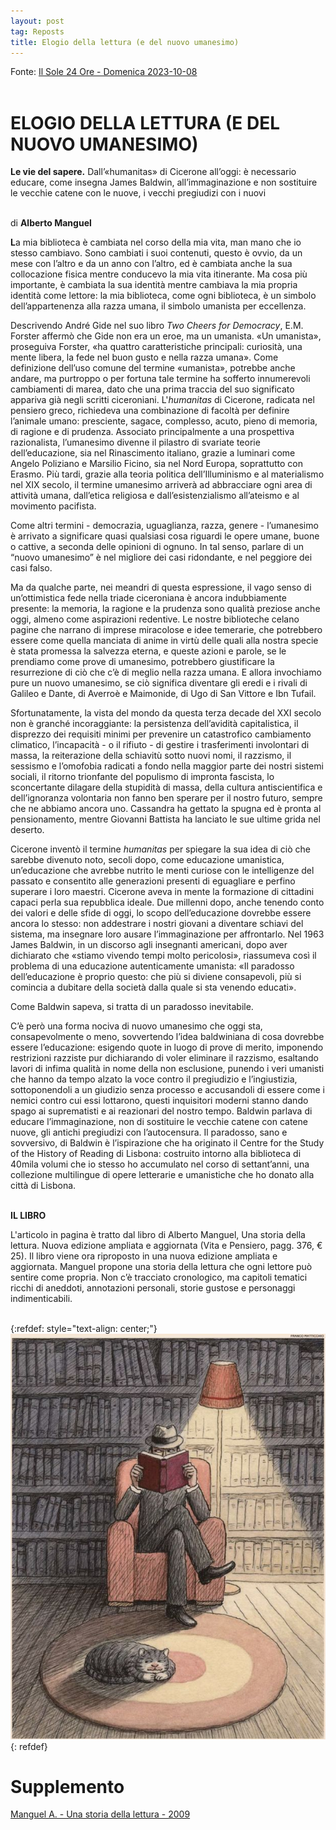 ```yaml
---
layout: post
tag: Reposts
title: Elogio della lettura (e del nuovo umanesimo)
---
```


Fonte: [Il Sole 24 Ore - Domenica 2023-10-08](https://disk.yandex.ru/i/BcgJGS7GkPoSpw)
<br><br>

# ELOGIO DELLA LETTURA (E DEL NUOVO UMANESIMO)

**Le vie del sapere.** Dall’«humanitas» di Cicerone all’oggi: è necessario educare, come insegna James Baldwin, all’immaginazione e non sostituire le vecchie catene con le nuove, i vecchi pregiudizi con i nuovi
<br><br>

di **Alberto Manguel**

**L**a mia biblioteca è cambiata nel corso della mia vita, man mano che io stesso cambiavo. Sono cambiati i suoi contenuti, questo è ovvio, da un mese con l’altro e da un anno con l’altro, ed è cambiata anche la sua collocazione fisica mentre conducevo la mia vita itinerante. Ma cosa più importante, è cambiata la sua identità mentre cambiava la mia propria identità come lettore: la mia biblioteca, come ogni biblioteca, è un simbolo dell’appartenenza alla razza umana, il simbolo umanista per eccellenza.

Descrivendo André Gide nel suo libro *Two Cheers for Democracy*, E.M. Forster affermò che Gide non era un eroe, ma un umanista. «Un umanista», proseguiva Forster, «ha quattro caratteristiche principali: curiosità, una mente libera, la fede nel buon gusto e nella razza umana». Come definizione dell’uso comune del termine «umanista», potrebbe anche andare, ma purtroppo o per fortuna tale termine ha sofferto innumerevoli cambiamenti di marea, dato che una prima traccia del suo significato appariva già negli scritti ciceroniani. L'*humanitas* di Cicerone, radicata nel pensiero greco, richiedeva una combinazione di facoltà per definire l’animale umano: presciente, sagace, complesso, acuto, pieno di memoria, di ragione e di prudenza. Associato principalmente a una prospettiva razionalista, l’umanesimo divenne il pilastro di svariate teorie dell’educazione, sia nel Rinascimento italiano, grazie a luminari come Angelo Poliziano e Marsilio Ficino, sia nel Nord Europa, soprattutto con Erasmo. Più tardi, grazie alla teoria politica dell’Illuminismo e al materialismo nel XIX secolo, il termine umanesimo arriverà ad abbracciare ogni area di attività umana, dall’etica religiosa e dall’esistenzialismo all’ateismo e al movimento pacifista.

Come altri termini - democrazia, uguaglianza, razza, genere - l’umanesimo è arrivato a significare quasi qualsiasi cosa riguardi le opere umane, buone o cattive, a seconda delle opinioni di ognuno. In tal senso, parlare di un “nuovo umanesimo” è nel migliore dei casi ridondante, e nel peggiore dei casi falso.

Ma da qualche parte, nei meandri di questa espressione, il vago senso di un’ottimistica fede nella triade ciceroniana è ancora indubbiamente presente: la memoria, la ragione e la prudenza sono qualità preziose anche oggi, almeno come aspirazioni redentive. Le nostre biblioteche celano pagine che narrano di imprese miracolose e idee temerarie, che potrebbero essere come quella manciata di anime in virtù delle quali alla nostra specie è stata promessa la salvezza eterna, e queste azioni e parole, se le prendiamo come prove di umanesimo, potrebbero giustificare la resurrezione di ciò che c’è di meglio nella razza umana. E allora invochiamo pure un nuovo umanesimo, se ciò significa diventare gli eredi e i rivali di Galileo e Dante, di Averroè e Maimonide, di Ugo di San Vittore e Ibn Tufail.

Sfortunatamente, la vista del mondo da questa terza decade del XXI secolo non è granché incoraggiante: la persistenza dell’avidità capitalistica, il disprezzo dei requisiti minimi per prevenire un catastrofico cambiamento climatico, l’incapacità - o il rifiuto - di gestire i trasferimenti involontari di massa, la reiterazione della schiavitù sotto nuovi nomi, il razzismo, il sessismo e l’omofobia radicati a fondo nella maggior parte dei nostri sistemi sociali, il ritorno trionfante del populismo di impronta fascista, lo sconcertante dilagare della stupidità di massa, della cultura antiscientifica e dell’ignoranza volontaria non fanno ben sperare per il nostro futuro, sempre che ne abbiamo ancora uno. Cassandra ha gettato la spugna ed è pronta al pensionamento, mentre Giovanni Battista ha lanciato le sue ultime grida nel deserto.

Cicerone inventò il termine *humanitas* per spiegare la sua idea di ciò che sarebbe divenuto noto, secoli dopo, come educazione umanistica, un’educazione che avrebbe nutrito le menti curiose con le intelligenze del passato e consentito alle generazioni presenti di eguagliare e perfino superare i loro maestri. Cicerone aveva in mente la formazione di cittadini capaci perla sua repubblica ideale. Due millenni dopo, anche tenendo conto dei valori e delle sfide di oggi, lo scopo dell’educazione dovrebbe essere ancora lo stesso: non addestrare i nostri giovani a diventare schiavi del sistema, ma insegnare loro ausare l’immaginazione per affrontarlo. Nel 1963 James Baldwin, in un discorso agli insegnanti americani, dopo aver dichiarato che «stiamo vivendo tempi molto pericolosi», riassumeva così il problema di una educazione autenticamente umanista: «Il paradosso dell’educazione è proprio questo: che più si diviene consapevoli, più si comincia a dubitare della società dalla quale si sta venendo educati».

Come Baldwin sapeva, si tratta di un paradosso inevitabile.

C’è però una forma nociva di nuovo umanesimo che oggi sta, consapevolmente o meno, sovvertendo l’idea baldwiniana di cosa dovrebbe essere l’educazione: esigendo quote in luogo di prove di merito, imponendo restrizioni razziste pur dichiarando di voler eliminare il razzismo, esaltando lavori di infima qualità in nome della non esclusione, punendo i veri umanisti che hanno da tempo alzato la voce contro il pregiudizio e l’ingiustizia, sottoponendoli a un giudizio senza processo e accusandoli di essere come i nemici contro cui essi lottarono, questi inquisitori moderni stanno dando spago ai suprematisti e ai reazionari del nostro tempo. Baldwin parlava di educare l’immaginazione, non di sostituire le vecchie catene con catene nuove, gli antichi pregiudizi con l’autocensura. Il paradosso, sano e sovversivo, di Baldwin è l’ispirazione che ha originato il Centre for the Study of the History of Reading di Lisbona: costruito intorno alla biblioteca di 40mila volumi che io stesso ho accumulato nel corso di settant’anni, una collezione multilingue di opere letterarie e umanistiche che ho donato alla città di Lisbona.
<br><br>

**IL LIBRO**

L'articolo in pagina è tratto dal libro di Alberto Manguel, Una storia della lettura. Nuova edizione ampliata e aggiornata (Vita e Pensiero, pagg. 376, € 25). Il libro viene ora riproposto in una nuova edizione ampliata e aggiornata. Manguel propone una storia della lettura che ogni lettore può sentire come propria. Non c’è tracciato cronologico, ma capitoli tematici ricchi di aneddoti, annotazioni personali, storie gustose e personaggi indimenticabili.
<br><br>

{:refdef: style="text-align: center;"}
![Elogio della lettura](/images/elogio-della-lettura.jpg)
{: refdef}
<br>

# Supplemento

[Manguel A. - Una storia della lettura - 2009](https://library.lol/main/1EC48F0770F6D5616CD951A1333C8A24)